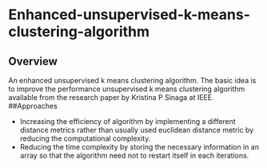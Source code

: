 # Enhanced-unsupervised-k-means-clustering-algorithm
## Overview
An enhanced unsupervised k means clustering algorithm. The basic idea is to improve the performance unsupervised k means clustering algorithm available from the research paper by Kristina P Sinaga at IEEE. 
##Approaches
- Increasing the efficiency of algorithm by implementing a different distance metrics rather than usually used euclidean distance metric by reducing the computational complexity.
- Reducing the time complexity by storing the necessary information in an array so that the algorithm need not to restart itself in each iterations. 
